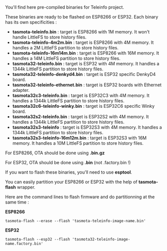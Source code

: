 You'll find here pre-compiled binaries for Teleinfo project.

These binaries are ready to be flashed on ESP8266 or ESP32.
Each binary has its own specificities :
  * **tasmota-teleinfo.bin** : target is ESP8266 with 1M memory. It won't handle LittleFS to store history files.
  * **tasmota-teleinfo-4m2m.bin** : target is ESP8266 with 4M memory. It handles a 2M LittleFS partition to store history files.
  * **tasmota-teleinfo-16m14m.bin** : target is ESP8266 with 16M memory. It handles a 14M LittleFS partition to store history files.
  * **tasmota32-teleinfo.bin** : target is ESP32 with 4M memory. It handles a 1344k LittleFS partition to store history files.
  * **tasmota32-teleinfo-denkyd4.bin** : target is ESP32 specific DenkyD4 board.
  * **tasmota32-teleinfo-ethernet.bin** : target is ESP32 boards with Ethernet adapter.
  * **tasmota32c3-teleinfo.bin** : target is ESP32C3 with 4M memory. It handles a 1344k LittleFS partition to store history files.
  * **tasmota32c6-teleinfo-winky.bin** : target is ESP32C6 specific Winky board.
  * **tasmota32s2-teleinfo.bin** : target is ESP32S2 with 4M memory. It handles a 1344k LittleFS partition to store history files.
  * **tasmota32s3-teleinfo** : target is ESP32S3 with 4M memory. It handles a 1344k LittleFS partition to store history files.
  * **tasmota32s3-teleinfo-16m12m.bin** : target is ESP32S3 with 16M memory. It handles a 10M LittleFS partition to store history files.

For ESP8266, OTA should be done using **.bin.gz**

For ESP32, OTA should be done using **.bin** (not .factory.bin !)

If you want to flash these binaries, you'll need to use **esptool**.

You can easily partition your ESP8266 or ESP32 with the help of **tasmota-flash** wrapper.

Here are the command lines to flash firmware and do partitionning at the same time :

**ESP8266**

    tasmota-flash --erase --flash 'tasmota-teleinfo-image-name.bin'

**ESP32**

    tasmota-flash --esp32 --flash 'tasmota32-teleinfo-image-name.factory.bin'
